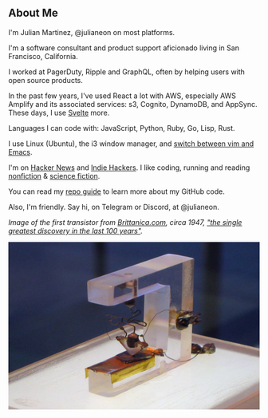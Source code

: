 ## About Me

I'm Julian Martinez, @julianeon on most platforms.

I'm a software consultant and product support aficionado living in San Francisco, California.

I worked at PagerDuty, Ripple and GraphQL, often by helping users with open source products.

In the past few years, I've used React a lot with AWS, especially AWS Amplify and its associated services: s3, Cognito, DynamoDB, and AppSync. These days, I use [Svelte](https://javascriptpage.com/react-svelte-pitch-deck-app-comparison)  more. 

Languages I can code with: JavaScript, Python, Ruby, Go, Lisp, Rust.

I use Linux (Ubuntu), the i3 window manager, and [switch between vim and Emacs](https://medium.com/@julianmartinez/vim-vs-emacs-how-to-think-about-them-and-choose-your-editor-403456467456).


I'm on [Hacker News](https://news.ycombinator.com/) and [Indie Hackers](https://indiehackers.com). I like coding, running and reading [nonfiction](https://www.amazon.com/Trillions/dp/0241987970/ref=tmm_pap_swatch_0?_encoding=UTF8&qid=1696789538&sr=1-1) & [science fiction](https://www.nytimes.com/2022/10/26/books/best-philip-k-dick-novels.html). 

You can read my [repo guide](repo_guide.md) to learn more about my GitHub code.

Also, I'm friendly. Say hi, on Telegram or Discord, at @julianeon.

_Image of the first transistor from [Brittanica.com](https://www.britannica.com/technology/transistor/Innovation-at-Bell-Labs), circa 1947, ["the single greatest discovery in the last 100 years"](https://www.extremetech.com/extreme/175004-the-genesis-of-the-transistor-the-single-greatest-discovery-in-the-last-100-years)._

![the first transistor](transistor.png)



